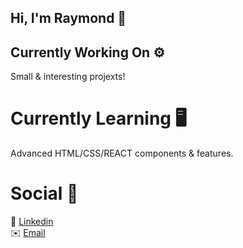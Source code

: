 ## Hi, I'm Raymond 👋

## Currently Working On :gear:

Small & interesting projexts!

# Currently Learning :desktop_computer:

Advanced HTML/CSS/REACT components & features.

# Social :iphone:

:necktie: [Linkedin](https://www.linkedin.com/in/raymond-podojil-b042a31b6)  
:envelope: [Email](podojilr@gmail.com)

<!--
**podo8784/podo8784** is a ✨ _special_ ✨ repository because its `README.md` (this file) appears on your GitHub profile.

Here are some ideas to get you started:

- 🔭 I’m currently working on ...
- 🌱 I’m currently learning ...
- 👯 I’m looking to collaborate on ...
- 🤔 I’m looking for help with ...
- 💬 Ask me about ...
- 📫 How to reach me: ...
- 😄 Pronouns: ...
- ⚡ Fun fact: ...
-->
